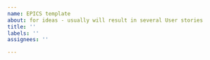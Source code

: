 ```yaml
---
name: EPICS template
about: for ideas - usually will result in several User stories
title: ''
labels: ''
assignees: ''

---
```



